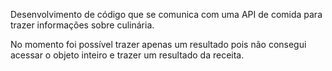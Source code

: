 Desenvolvimento de código que se comunica com uma API de comida para trazer informações sobre culinária.

No momento foi possível trazer apenas um resultado pois não consegui acessar o objeto inteiro e trazer um resultado da receita.

